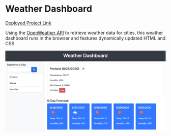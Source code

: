 # Weather Dashboard

[Deployed Project Link](https://humblekind.github.io/weather-dashboard/)

Using the [OpenWeather API](https://openweathermap.org/api) to retrieve weather data for cities, this weather dashboard runs in the browser and features dynamically updated HTML and CSS.

![Weather Dashboard](assets/screen-shot_1.png)